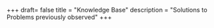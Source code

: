 +++
draft= false
title = "Knowledge Base"
description = "Solutions to Problems previously observed"
+++

